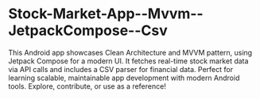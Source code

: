 # Stock-Market-App--Mvvm--JetpackCompose--Csv
This Android app showcases Clean Architecture and MVVM pattern, using Jetpack Compose for a modern UI. It fetches real-time stock market data via API calls and includes a CSV parser for financial data. Perfect for learning scalable, maintainable app development with modern Android tools. Explore, contribute, or use as a reference!
